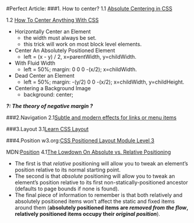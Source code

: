 #Perfect Article:
###1. How to center?
1.1 [Absolute Centering in CSS](http://codepen.io/shshaw/full/gEiDt)

1.2 [How To Center Anything With CSS](https://codemyviews.com/blog/how-to-center-anything-with-css#comment-684580538)
* Horizontally Center an Element
     * the width must always be set.
     * this trick will work on most block level elements.
* Center An Absolutely Positioned Element
     * left = \(x - y\) / 2, x=parentWidth, y=childWidth.
* With Fluid Width
     * left = 50%; margin: 0 0 0 -\(x/2\); x=childWidth.
* Dead Center an Element
     * left = 50%; margin: -\(y/2\) 0 0 -\(x/2\); x=childWidth, y=childHeight.
* Centering a Background Image
     * background: center;
         
___?: The theory of negative margin ?___
         
###2.Navigation
2.1[Subtle and modern effects for links or menu items](http://tympanus.net/Development/CreativeLinkEffects/)

###3.Layout
3.1[Learn CSS Layout](http://learnlayout.com/)

###4.Position
w3.org:[CSS Positioned Layout Module Level 3](https://developer.mozilla.org/en-US/docs/Web/CSS/position)

   MDN:[Position](https://developer.mozilla.org/en-US/docs/Web/CSS/position) 
4.1[The Lowdown On Absolute vs. Relative Positioning](https://codemyviews.com/blog/the-lowdown-on-absolute-vs-relative-positioning)
  * The first is that *relative* positioning will allow you to tweak an element’s position relative to its normal starting point.
  * The second is that *absolute* positioning will allow you to tweak an element’s position relative to its first non-statically-positioned ancestor (defaults to page bounds if none is found). 
  * The final piece of information to remember is that both relatively and absolutely positioned items won’t affect the static and fixed items around them (**absolutely positioned items are _removed from the flow_, relatively positioned items occupy their _original position_**).
